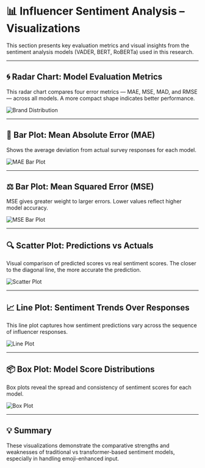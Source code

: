 # 📊 Influencer Sentiment Analysis – Visualizations

This section presents key evaluation metrics and visual insights from the sentiment analysis models (VADER, BERT, RoBERTa) used in this research.

---

## 🌀 Radar Chart: Model Evaluation Metrics

This radar chart compares four error metrics — MAE, MSE, MAD, and RMSE — across all models. A more compact shape indicates better performance.

![Brand Distribution](Plots/plot_0.png)

---

## 📏 Bar Plot: Mean Absolute Error (MAE)

Shows the average deviation from actual survey responses for each model.

![MAE Bar Plot](visualizations/plot_1.png)

---

## ⚖️ Bar Plot: Mean Squared Error (MSE)

MSE gives greater weight to larger errors. Lower values reflect higher model accuracy.

![MSE Bar Plot](visualizations/plot_2.png)

---

## 🔍 Scatter Plot: Predictions vs Actuals

Visual comparison of predicted scores vs real sentiment scores. The closer to the diagonal line, the more accurate the prediction.

![Scatter Plot](visualizations/plot_3.png)

---

## 📈 Line Plot: Sentiment Trends Over Responses

This line plot captures how sentiment predictions vary across the sequence of influencer responses.

![Line Plot](visualizations/plot_4.png)

---

## 📦 Box Plot: Model Score Distributions

Box plots reveal the spread and consistency of sentiment scores for each model.

![Box Plot](visualizations/plot_5.png)

---

## 💡 Summary

These visualizations demonstrate the comparative strengths and weaknesses of traditional vs transformer-based sentiment models, especially in handling emoji-enhanced input.

